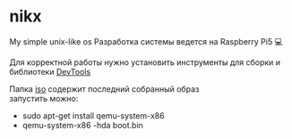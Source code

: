 # nikx
My simple unix-like os 
Разработка системы ведется на Raspberry Pi5  :computer:  

Для корректной работы нужно установить инструменты для сборки и библиотеки
[DevTools](https://wiki.osdev.org/GCC_Cross-Compiler#Prebuilt_Toolchains)  

Папка [iso](https://github.com/sirotenkodev/nikx/tree/main/iso) содержит последний собранный образ  
запустить можно:
  - sudo apt-get install qemu-system-x86
  - qemu-system-x86 -hda boot.bin

      
